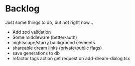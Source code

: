 # Backlog

Just some things to do, but not right now...

- Add zod validation
- Some middleware (better-auth)
- nightscape/starry background elements
- shareable dream links (private/public flags)
- save generations to db
- refactor tags action get request on add-dream-dialog.tsx
